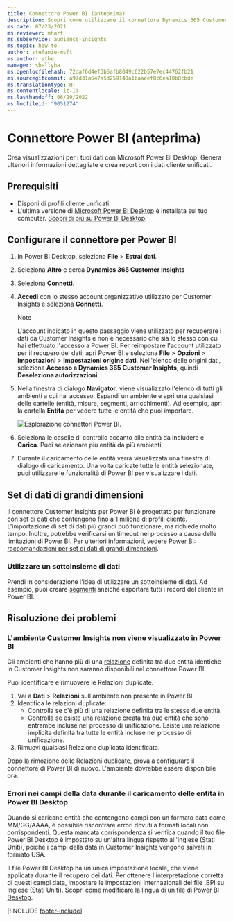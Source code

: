 ```yaml
---
title: Connettore Power BI (anteprima)
description: Scopri come utilizzare il connettore Dynamics 365 Customer Insights in Power BI.
ms.date: 07/23/2021
ms.reviewer: mhart
ms.subservice: audience-insights
ms.topic: how-to
author: stefanie-msft
ms.author: sthe
manager: shellyha
ms.openlocfilehash: 72daf6d4ef3b6afb8049c622b57e7ec44762fb21
ms.sourcegitcommit: a97d31a647a5d259140a1baaeef8c6ea10b8cbde
ms.translationtype: HT
ms.contentlocale: it-IT
ms.lasthandoff: 06/29/2022
ms.locfileid: "9051274"
---
```

# <a name="power-bi-connector-preview"></a>Connettore Power BI (anteprima)

Crea visualizzazioni per i tuoi dati con Microsoft Power BI Desktop. Genera ulteriori informazioni dettagliate e crea report con i dati cliente unificati.

## <a name="prerequisites"></a>Prerequisiti

- Disponi di profili cliente unificati.
- L'ultima versione di [Microsoft Power BI Desktop](https://powerbi.microsoft.com/desktop/) è installata sul tuo computer. [Scopri di più su Power BI Desktop](/power-bi/desktop-what-is-desktop).

## <a name="configure-the-connector-for-power-bi"></a>Configurare il connettore per Power BI

1. In Power BI Desktop, seleziona **File** > **Estrai dati**.

1. Seleziona **Altro** e cerca **Dynamics 365 Customer Insights**

1. Seleziona **Connetti**.

1. **Accedi** con lo stesso account organizzativo utilizzato per Customer Insights e seleziona **Connetti**.
   > [!NOTE]
   > L'account indicato in questo passaggio viene utilizzato per recuperare i dati da Customer Insights e non è necessario che sia lo stesso con cui hai effettuato l'accesso a Power BI. Per reimpostare l'account utilizzato per il recupero dei dati, apri Power BI e seleziona **File** > **Opzioni** > **Impostazioni** > **Impostazioni origine dati**. Nell'elenco delle origini dati, seleziona **Accesso a Dynamics 365 Customer Insights**, quindi **Deseleziona autorizzazioni**.  

1. Nella finestra di dialogo **Navigator**. viene visualizzato l'elenco di tutti gli ambienti a cui hai accesso. Espandi un ambiente e apri una qualsiasi delle cartelle (entità, misure, segmenti, arricchimenti). Ad esempio, apri la cartella **Entità** per vedere tutte le entità che puoi importare.

   ![Esplorazione connettori Power BI.](media/power-bi-navigator.png "Esplorazione connettori Power BI")

1. Seleziona le caselle di controllo accanto alle entità da includere e **Carica**. Puoi selezionare più entità da più ambienti.

1. Durante il caricamento delle entità verrà visualizzata una finestra di dialogo di caricamento. Una volta caricate tutte le entità selezionate, puoi utilizzare le funzionalità di Power BI per visualizzare i dati.

## <a name="large-data-sets"></a>Set di dati di grandi dimensioni

Il connettore Customer Insights per Power BI è progettato per funzionare con set di dati che contengono fino a 1 milione di profili cliente. L'importazione di set di dati più grandi può funzionare, ma richiede molto tempo. Inoltre, potrebbe verificarsi un timeout nel processo a causa delle limitazioni di Power BI. Per ulteriori informazioni, vedere [Power BI: raccomandazioni per set di dati di grandi dimensioni](/power-bi/admin/service-premium-what-is#large-datasets). 

### <a name="work-with-a-subset-of-data"></a>Utilizzare un sottoinsieme di dati

Prendi in considerazione l'idea di utilizzare un sottoinsieme di dati. Ad esempio, puoi creare [segmenti](segments.md) anziché esportare tutti i record del cliente in Power BI.

## <a name="troubleshooting"></a>Risoluzione dei problemi

### <a name="customer-insights-environment-doesnt-show-in-power-bi"></a>L'ambiente Customer Insights non viene visualizzato in Power BI

Gli ambienti che hanno più di una [relazione](relationships.md) definita tra due entità identiche in Customer Insights non saranno disponibili nel connettore Power BI.

Puoi identificare e rimuovere le Relazioni duplicate.

1. Vai a **Dati** > **Relazioni** sull'ambiente non presente in Power BI.
2. Identifica le relazioni duplicate:
   - Controlla se c'è più di una relazione definita tra le stesse due entità.
   - Controlla se esiste una relazione creata tra due entità che sono entrambe incluse nel processo di unificazione. Esiste una relazione implicita definita tra tutte le entità incluse nel processo di unificazione.
3. Rimuovi qualsiasi Relazione duplicata identificata.

Dopo la rimozione delle Relazioni duplicate, prova a configurare il connettore di Power BI di nuovo. L'ambiente dovrebbe essere disponibile ora.

### <a name="errors-on-date-fields-when-loading-entities-in-power-bi-desktop"></a>Errori nei campi della data durante il caricamento delle entità in Power BI Desktop

Quando si caricano entità che contengono campi con un formato data come MM/GG/AAAA, è possibile riscontrare errori dovuti a formati locali non corrispondenti. Questa mancata corrispondenza si verifica quando il tuo file Power BI Desktop è impostato su un'altra lingua rispetto all'inglese (Stati Uniti), poiché i campi della data in Customer Insights vengono salvati in formato USA.

Il file Power BI Desktop ha un'unica impostazione locale, che viene applicata durante il recupero dei dati. Per ottenere l'interpretazione corretta di questi campi data, impostare le impostazioni internazionali del file .BPI su Inglese (Stati Uniti). [Scopri come modificare la lingua di un file di Power BI Desktop](/power-bi/fundamentals/supported-languages-countries-regions#choose-the-language-or-locale-of-power-bi-desktop).

[!INCLUDE [footer-include](includes/footer-banner.md)]
